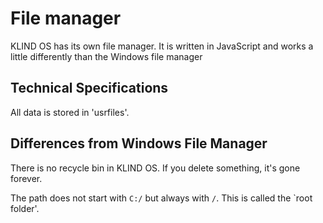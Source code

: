 # File manager

KLIND OS has its own file manager. It is written in JavaScript and works a little differently than the Windows file manager

## Technical Specifications

All data is stored in 'usrfiles'.

## Differences from Windows File Manager

There is no recycle bin in KLIND OS. If you delete something, it's gone forever.

The path does not start with `C:/` but always with `/`. This is called the `root folder'.
